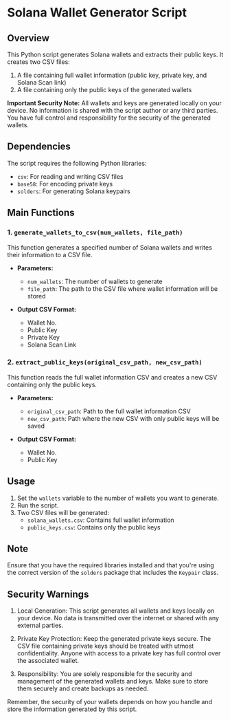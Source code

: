 # Solana Wallet Generator Script

## Overview

This Python script generates Solana wallets and extracts their public keys. It creates two CSV files:
1. A file containing full wallet information (public key, private key, and Solana Scan link)
2. A file containing only the public keys of the generated wallets

**Important Security Note:** All wallets and keys are generated locally on your device. No information is shared with the script author or any third parties. You have full control and responsibility for the security of the generated wallets.

## Dependencies

The script requires the following Python libraries:
- `csv`: For reading and writing CSV files
- `base58`: For encoding private keys
- `solders`: For generating Solana keypairs

## Main Functions

### 1. `generate_wallets_to_csv(num_wallets, file_path)`

This function generates a specified number of Solana wallets and writes their information to a CSV file.

- **Parameters:**
  - `num_wallets`: The number of wallets to generate
  - `file_path`: The path to the CSV file where wallet information will be stored

- **Output CSV Format:**
  - Wallet No.
  - Public Key
  - Private Key
  - Solana Scan Link

### 2. `extract_public_keys(original_csv_path, new_csv_path)`

This function reads the full wallet information CSV and creates a new CSV containing only the public keys.

- **Parameters:**
  - `original_csv_path`: Path to the full wallet information CSV
  - `new_csv_path`: Path where the new CSV with only public keys will be saved

- **Output CSV Format:**
  - Wallet No.
  - Public Key

## Usage

1. Set the `wallets` variable to the number of wallets you want to generate.
2. Run the script.
3. Two CSV files will be generated:
   - `solana_wallets.csv`: Contains full wallet information
   - `public_keys.csv`: Contains only the public keys

## Note

Ensure that you have the required libraries installed and that you're using the correct version of the `solders` package that includes the `Keypair` class.

## Security Warnings

1. Local Generation: This script generates all wallets and keys locally on your device. No data is transmitted over the internet or shared with any external parties.

2. Private Key Protection: Keep the generated private keys secure. The CSV file containing private keys should be treated with utmost confidentiality. Anyone with access to a private key has full control over the associated wallet.

3. Responsibility: You are solely responsible for the security and management of the generated wallets and keys. Make sure to store them securely and create backups as needed.

Remember, the security of your wallets depends on how you handle and store the information generated by this script.
